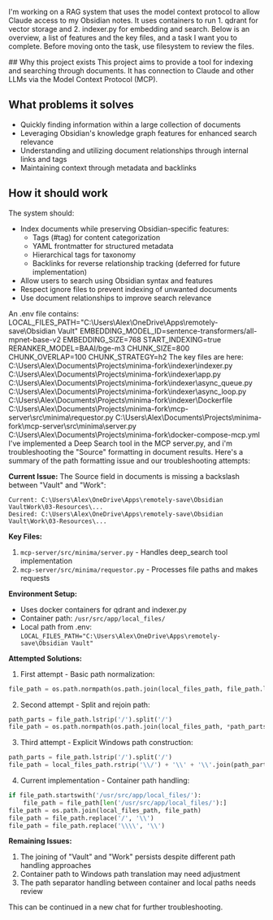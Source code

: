I'm working on a RAG system that uses the model context protocol to allow Claude access to my Obsidian notes. It uses containers to run 1. qdrant for vector storage and 2. indexer.py for embedding and search. Below is an overview, a list of features and the key files, and a task I want you to complete. Before moving onto the task, use filesystem to review the files.

<overview>
## Why this project exists
This project aims to provide a tool for indexing and searching through documents. It has connection to Claude and other LLMs via the Model Context Protocol (MCP).

## What problems it solves
- Quickly finding information within a large collection of documents
- Leveraging Obsidian's knowledge graph features for enhanced search relevance
- Understanding and utilizing document relationships through internal links and tags
- Maintaining context through metadata and backlinks

## How it should work
The system should:
- Index documents while preserving Obsidian-specific features:
  - Tags (#tag) for content categorization
  - YAML frontmatter for structured metadata
  - Hierarchical tags for taxonomy
  - Backlinks for reverse relationship tracking (deferred for future implementation)
- Allow users to search using Obsidian syntax and features
- Respect ignore files to prevent indexing of unwanted documents
- Use document relationships to improve search relevance
</overview>

<features>
An .env file contains: 
LOCAL_FILES_PATH="C:\Users\Alex\OneDrive\Apps\remotely-save\Obsidian Vault"
EMBEDDING_MODEL_ID=sentence-transformers/all-mpnet-base-v2
EMBEDDING_SIZE=768
START_INDEXING=true 
RERANKER_MODEL=BAAI/bge-m3
CHUNK_SIZE=800
CHUNK_OVERLAP=100
CHUNK_STRATEGY=h2
</features>

<files>
The key files are here:
C:\Users\Alex\Documents\Projects\minima-fork\indexer\indexer.py
C:\Users\Alex\Documents\Projects\minima-fork\indexer\app.py
C:\Users\Alex\Documents\Projects\minima-fork\indexer\async_queue.py
C:\Users\Alex\Documents\Projects\minima-fork\indexer\async_loop.py
C:\Users\Alex\Documents\Projects\minima-fork\indexer\Dockerfile
C:\Users\Alex\Documents\Projects\minima-fork\mcp-server\src\minima\requestor.py
C:\Users\Alex\Documents\Projects\minima-fork\mcp-server\src\minima\server.py
C:\Users\Alex\Documents\Projects\minima-fork\docker-compose-mcp.yml
</files>

<task>
I've implemented a Deep Search tool in the MCP server.py, and i'm troubleshooting the "Source" formatting in document results. Here's a summary of the path formatting issue and our troubleshooting attempts:

**Current Issue:**
The Source field in documents is missing a backslash between "Vault" and "Work":
```
Current: C:\Users\Alex\OneDrive\Apps\remotely-save\Obsidian VaultWork\03-Resources\...
Desired: C:\Users\Alex\OneDrive\Apps\remotely-save\Obsidian Vault\Work\03-Resources\...
```

**Key Files:**
1. `mcp-server/src/minima/server.py` - Handles deep_search tool implementation
2. `mcp-server/src/minima/requestor.py` - Processes file paths and makes requests

**Environment Setup:**
- Uses docker containers for qdrant and indexer.py
- Container path: `/usr/src/app/local_files/`
- Local path from .env: `LOCAL_FILES_PATH="C:\Users\Alex\OneDrive\Apps\remotely-save\Obsidian Vault"`

**Attempted Solutions:**
1. First attempt - Basic path normalization:
```python
file_path = os.path.normpath(os.path.join(local_files_path, file_path.lstrip('/')))
```

2. Second attempt - Split and rejoin path:
```python
path_parts = file_path.lstrip('/').split('/')
file_path = os.path.normpath(os.path.join(local_files_path, *path_parts))
```

3. Third attempt - Explicit Windows path construction:
```python
path_parts = file_path.lstrip('/').split('/')
file_path = local_files_path.rstrip('\\/') + '\\' + '\\'.join(path_parts)
```

4. Current implementation - Container path handling:
```python
if file_path.startswith('/usr/src/app/local_files/'):
    file_path = file_path[len('/usr/src/app/local_files/'):]
file_path = os.path.join(local_files_path, file_path)
file_path = file_path.replace('/', '\\')
file_path = file_path.replace('\\\\', '\\')
```

**Remaining Issues:**
1. The joining of "Vault" and "Work" persists despite different path handling approaches
2. Container path to Windows path translation may need adjustment
3. The path separator handling between container and local paths needs review

This can be continued in a new chat for further troubleshooting.
</task>